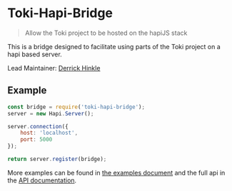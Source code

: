 # Toki-Hapi-Bridge <!-- Repo Name -->
> Allow the Toki project to be hosted on the hapiJS stack <!-- Repo Brief Description -->

<!-- Long Description -->
This is a bridge designed to facilitate using parts of the Toki project on a hapi based server.

<!-- Maintainer (Hint, probably you) -->
Lead Maintainer: [Derrick Hinkle](https://github.com/dhinklexo)

<!-- Badges Go Here -->

<!-- End Badges -->
<!-- Quick Example -->
## Example
```Javascript
const bridge = require('toki-hapi-bridge');
server = new Hapi.Server();

server.connection({
    host: 'localhost',
    port: 5000
});

return server.register(bridge);
```

More examples can be found in [the examples document](Example.md) and the full api in the [API documentation](API.md).

<!-- Anything Else (Sponsors, Links, Etc) -->
